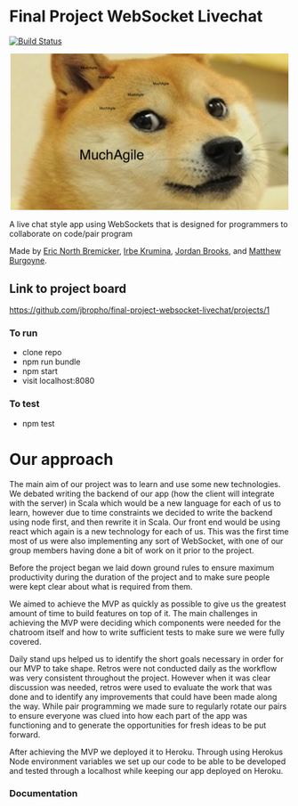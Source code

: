 # Final Project WebSocket Livechat
[![Build Status](https://travis-ci.org/jbropho/final-project-websocket-livechat.svg?branch=master)](https://travis-ci.org/jbropho/final-project-websocket-livechat)
<div align="center"><img width="500" src="./doge.png" alt="MuchAgile"></div>

A live chat style app using WebSockets that is designed for programmers to collaborate on code/pair program

 Made by [Eric North Bremicker](https://github.com/blarvin), [Irbe Krumina](https://github.com/irbekrm/), [Jordan Brooks](https://github.com/jbropho), and [Matthew Burgoyne](https://github.com/mattb20).

## Link to project board
https://github.com/jbropho/final-project-websocket-livechat/projects/1

 ### To run
 * clone repo
 * npm run bundle
 * npm start
 * visit localhost:8080

 ### To test
 * npm test

# Our approach
 The main aim of our project was to learn and use some new technologies. We debated writing the backend of our app (how the client will integrate with the server) in Scala
 which would be a new language for each of us to learn, however due to time constraints we decided to write the backend using node first, and then rewrite it in Scala.
 Our front end would be using react which again is a new technology for each of us. This was the first time most of us were also implementing any sort of WebSocket, with one of our group members having done a bit of work on it prior to the project.

 Before the project began we laid down ground rules to ensure maximum productivity during the duration of the project and to make sure people were kept clear about what is required from them.

 We aimed to achieve the MVP as quickly as possible to give us the greatest amount of time to build features on top of it. The main challenges in achieving the MVP were deciding which components were needed for the chatroom itself and how to write sufficient tests to make sure we were fully covered.

 Daily stand ups helped us to identify the short goals necessary in order for our MVP to take shape. Retros were not conducted daily as the workflow was very consistent throughout the project. However when it was clear discussion was needed, retros were used to evaluate the work that was done and to identify any improvements that could have been made along the way.
 While pair programming we made sure to regularly rotate our pairs to ensure everyone was clued into how each part of the app was functioning and to generate the opportunities for fresh ideas to be put forward.
 
 After achieving the MVP we deployed it to Heroku. Through using Herokus Node environment variables we set up our code to be able to be developed and tested through a localhost while keeping our app deployed on Heroku.

### Documentation
